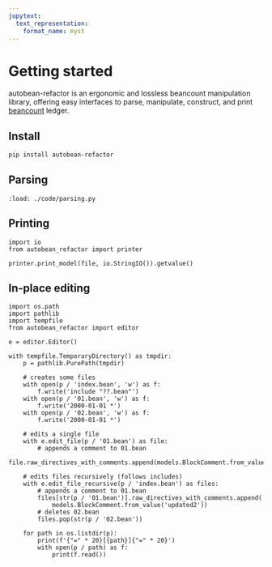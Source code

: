 ```yaml
---
jupytext:
  text_representation:
    format_name: myst
---
```


# Getting started

autobean-refactor is an ergonomic and lossless beancount manipulation library, offering easy interfaces to parse, manipulate, construct, and print [beancount](https://github.com/beancount/beancount) ledger.

## Install

```sh
pip install autobean-refactor
```

## Parsing

```{code-cell} python
:load: ./code/parsing.py
```

## Printing

```{code-cell} python
import io
from autobean_refactor import printer

printer.print_model(file, io.StringIO()).getvalue()
```

## In-place editing

```{code-cell}python
import os.path
import pathlib
import tempfile
from autobean_refactor import editor

e = editor.Editor()

with tempfile.TemporaryDirectory() as tmpdir:
    p = pathlib.PurePath(tmpdir)

    # creates some files
    with open(p / 'index.bean', 'w') as f:
        f.write('include "??.bean"')
    with open(p / '01.bean', 'w') as f:
        f.write('2000-01-01 *')
    with open(p / '02.bean', 'w') as f:
        f.write('2000-01-01 *')

    # edits a single file
    with e.edit_file(p / '01.bean') as file:
        # appends a comment to 01.bean
        file.raw_directives_with_comments.append(models.BlockComment.from_value('updated1'))

    # edits files recursively (follows includes)
    with e.edit_file_recursive(p / 'index.bean') as files:
        # appends a comment to 01.bean
        files[str(p / '01.bean')].raw_directives_with_comments.append(
            models.BlockComment.from_value('updated2'))
        # deletes 02.bean
        files.pop(str(p / '02.bean'))

    for path in os.listdir(p):
        print(f'{"=" * 20}[{path}]{"=" * 20}')
        with open(p / path) as f:
            print(f.read())
```

```{tableofcontents}
```
